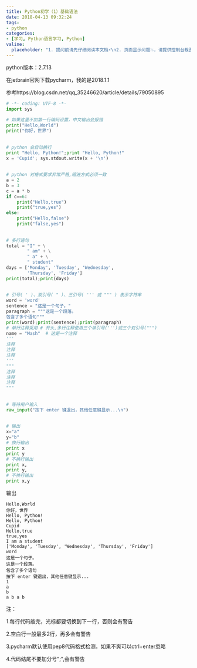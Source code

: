 ```yaml
---
title: Python初学（1）基础语法
date: 2018-04-13 09:32:24
tags:
- python
categories:
- [学习, Python语言学习, Python]
valine:
  placeholder: "1. 提问前请先仔细阅读本文档⚡\n2. 页面显示问题💥，请提供控制台截图📸或者您的测试网址\n3. 其他任何报错💣，请提供详细描述和截图📸，祝食用愉快💪"
---
```


python版本：2.7.13

在jetbrain官网下载pycharm，我的是2018.1.1

参考https://blog.csdn.net/qq_35246620/article/details/79050895

```python
# -*- coding: UTF-8 -*-
import sys
 
# 如果这里不加第一行编码设置，中文输出会报错
print("Hello,World")
print("你好，世界")
 
 
# python 会自动换行
print "Hello, Python!";print "Hello, Python!"
x = 'Cupid'; sys.stdout.write(x + '\n')
 
 
# python 对格式要求非常严格,缩进方式必须一致
a = 2
b = 3
c = a * b
if c==6:
    print("Hello,true")
    print("true,yes")
else:
    print("Hello,false")
    print("false,yes")
 
 
# 多行语句
total = "I" + \
        " am" + \
        " a" + \
        " student"
days = ['Monday', 'Tuesday', 'Wednesday',
        'Thursday', 'Friday']
print(total);print(days)
 
 
# 引号( ' )、双引号( " )、三引号( ''' 或 """ ) 表示字符串
word = 'word'
sentence = "这是一个句子。"
paragraph = """这是一个段落。
包含了多个语句"""
print(word);print(sentence);print(paragraph)
# 单行注释采用 # 开头,多行注释使用三个单引号(''')或三个双引号(""")
name = "Mash"  # 这是一个注释
'''
注释
注释
注释
'''
"""
注释
注释
注释
"""
 
 
# 等待用户输入
raw_input("按下 enter 键退出，其他任意键显示...\n")
 
 
# 输出
x="a"
y="b"
# 换行输出
print x
print y
# 不换行输出
print x,
print y,
# 不换行输出
print x,y
```

输出

```
Hello,World
你好，世界
Hello, Python!
Hello, Python!
Cupid
Hello,true
true,yes
I am a student
['Monday', 'Tuesday', 'Wednesday', 'Thursday', 'Friday']
word
这是一个句子。
这是一个段落。
包含了多个语句
按下 enter 键退出，其他任意键显示...
1
a
b
a b a b
```

注：

1.每行代码敲完，光标都要切换到下一行，否则会有警告

2.空白行一般最多2行，再多会有警告

3.pycharm默认使用pep8代码格式检测，如果不爽可以ctrl+enter忽略

4.代码结尾不要加分号";",会有警告
